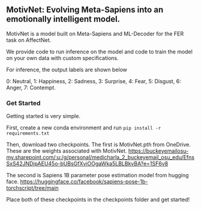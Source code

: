 ## MotivNet: Evolving Meta-Sapiens into an emotionally intelligent model.

MotivNet is a model built on Meta-Sapiens and ML-Decoder for the FER task on AffectNet.

We provide code to run inference on the model and code to train the model on your own data with custom specifications.

For inference, the output labels are shown below 

0: Neutral, 1: Happiness, 2: Sadness, 3: Surprise, 4: Fear, 5: Disgust, 6: Anger,
7: Contempt.

### Get Started

Getting started is very simple. 

First, create a new conda environment and run <code>pip install -r requirements.txt</code>

Then, download two checkpoints. The first is MotivNet.pth from OneDrive. These are the weights associated with MotivNet. https://buckeyemailosu-my.sharepoint.com/:u:/g/personal/medicharla_2_buckeyemail_osu_edu/EfnsSxS42JNDipAEU45o-bUBsGfXviOOgaWka5LBLBkvBA?e=1SF6v8

The second is Sapiens 1B parameter pose estimation model from hugging face. https://huggingface.co/facebook/sapiens-pose-1b-torchscript/tree/main

Place both of these checkpoints in the checkpoints folder and get started!



